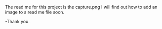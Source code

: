 The read me for this project is the capture.png I will find out how to add an image to a read me file soon.

-Thank you.